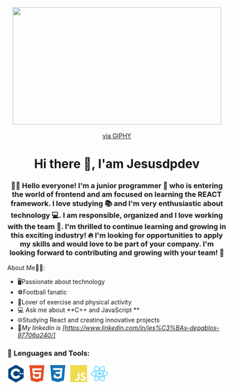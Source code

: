 <div id= "header" align= "center">
    <img src="https://giphy.com/embed/26tn33aiTi1jkl6H6" width="480" height="270" frameBorder="0" class="giphy-embed" allowFullScreen><p><a href="https://giphy.com/gifs/screen-monitor-closeup-26tn33aiTi1jkl6H6" width= 200px >via GIPHY</a></p></img>
        <h1 align="center"> Hi there 👋, I'am Jesusdpdev</h1>
            <h3 align= "center">👨‍💻 Hello everyone! I'm a junior programmer 🌱 who is entering the world of frontend and am focused on learning the REACT framework. I love studying 📚 and I'm very enthusiastic about technology 💻. I am responsible, organized and I love working with the team 🤝. I'm thrilled to continue learning and growing in this exciting industry! 🔥 I'm looking for opportunities to apply my skills and would love to be part of your company. I'm looking forward to contributing and growing with your team! 🚀 </h3>
 </div>

About Me👨‍💻:

- 🖥️Passionate about technology 
- ⚽Football fanatic 
- 💪Lover of exercise and physical activity 
- 💻 Ask me about **C++ and JavaScript **
- 🌐Studying React and creating innovative projects 
- 💪*My linkedin is [https://www.linkedin.com/in/jes%C3%BAs-depablos-97706a240/]*

<div align="left">
    <h3>🔨 Lenguages and Tools:</h3> 
        <div>
        <img src= "https://github.com/devicons/devicon/blob/master/icons/cplusplus/cplusplus-plain.svg" title= "cPlusPlus" alt ="cPlusPlus" width = "40" height = "40" />&nbsp;
        <img src= "https://github.com/devicons/devicon/blob/55609aa5bd817ff167afce0d965585c92040787a/icons/html5/html5-plain.svg?plain=1" title= "HTML" alt= "HTML" width= "40" height = "40"/>&nbsp
        <img src= "https://github.com/devicons/devicon/blob/55609aa5bd817ff167afce0d965585c92040787a/icons/css3/css3-plain.svg?plain=1" title= "CSS" alt= "CSS" width= "40" height = "40"/>&nbsp
        <img src= "https://github.com/devicons/devicon/blob/55609aa5bd817ff167afce0d965585c92040787a/icons/javascript/javascript-plain.svg?plain=1" title= "javaScript" alt= "JavaScript" width= "40" height = "40"/>&nbsp
        <img src= "https://github.com/devicons/devicon/blob/55609aa5bd817ff167afce0d965585c92040787a/icons/react/react-original.svg?plain=1" title= "react" alt ="React" width= "40" height = "40"/>&nbsp
        </div>
</div>



 
 
 
